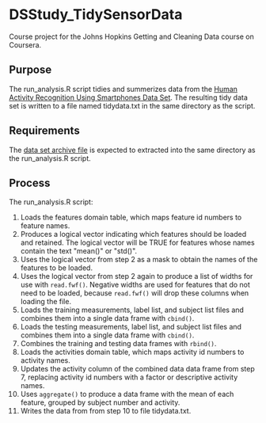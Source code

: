 # DSStudy_TidySensorData
Course project for the Johns Hopkins Getting and Cleaning Data course on Coursera.

## Purpose

The run_analysis.R script tidies and summerizes data from the [Human Activity Recognition Using Smartphones Data Set](http://archive.ics.uci.edu/ml/datasets/Human+Activity+Recognition+Using+Smartphones).  The resulting tidy data set is written to a file named tidydata.txt in the same directory as the script.

## Requirements

The [data set archive file](https://d396qusza40orc.cloudfront.net/getdata%2Fprojectfiles%2FUCI%20HAR%20Dataset.zip) is expected to extracted into the same directory as the run_analysis.R script.

## Process

The run_analysis.R script:

1. Loads the features domain table, which maps feature id numbers to feature names.
2. Produces a logical vector indicating which features should be loaded and retained.  The logical vector will be TRUE for features whose names contain the text "mean()" or "std()".
3. Uses the logical vector from step 2 as a mask to obtain the names of the features to be loaded.
4. Uses the logical vector from step 2 again to produce a list of widths for use with `read.fwf()`.  Negative widths are used for features that do not need to be loaded, because `read.fwf()` will drop these columns when loading the file.
5. Loads the training measurements, label list, and subject list files and combines them into a single data frame with `cbind()`.
6. Loads the testing measurements, label list, and subject list files and combines them into a single data frame with `cbind()`.
7. Combines the training and testing data frames with `rbind()`.
8. Loads the activities domain table, which maps activity id numbers to activity names.
9. Updates the activity column of the combined data data frame from step 7, replacing activity id numbers with a factor or descriptive activity names.
10. Uses `aggregate()` to produce a data frame with the mean of each feature, grouped by subject number and activity.
11. Writes the data from from step 10 to file tidydata.txt.